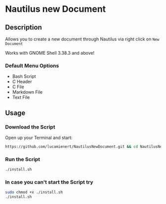 # Nautilus new Document

## Description

Allows you to create a new document through Nautilus via right click on `New Document`

Works with GNOME Shell 3.38.3 and above!

### Default Menu Options

- Bash Script
- C Header
- C File
- Markdown File
- Text File

## Usage

### Download the Script

Open up your Terminal and start:

```bash
https://github.com/lucamienert/NautilusNewDocument.git && cd NautilusNewDocument
```

### Run the Script

```bash
./install.sh
```

### In case you can't start the Script try

```bash
sudo chmod +x ./install.sh
./install.sh
```
